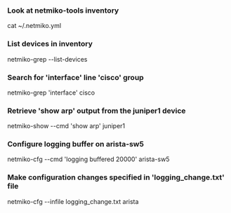 
### Look at netmiko-tools inventory  
cat ~/.netmiko.yml  

### List devices in inventory  
netmiko-grep --list-devices  

### Search for 'interface' line 'cisco' group  
netmiko-grep 'interface' cisco  

### Retrieve 'show arp' output from the juniper1 device
netmiko-show --cmd 'show arp' juniper1   

### Configure logging buffer on arista-sw5
netmiko-cfg --cmd 'logging buffered 20000' arista-sw5  

### Make configuration changes specified in 'logging_change.txt' file
netmiko-cfg --infile logging_change.txt arista  

